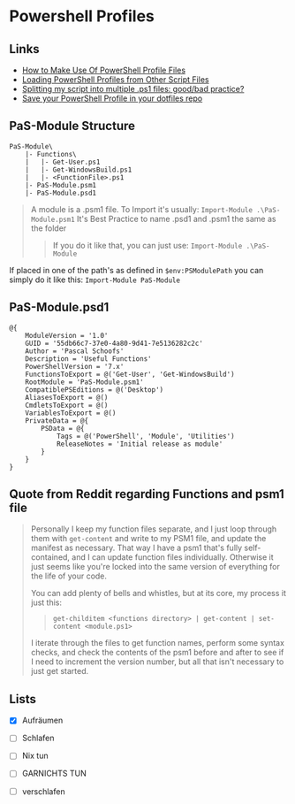 # Powershell Profiles
## Links

* [How to Make Use Of PowerShell Profile Files](https://devblogs.microsoft.com/powershell-community/how-to-make-use-of-powershell-profile-files/)
* [Loading PowerShell Profiles from Other Script Files](https://www.donnfelker.com/loading-powershell-profiles-from-other-script-files/)
* [Splitting my script into multiple .ps1 files: good/bad practice?](https://www.reddit.com/r/PowerShell/comments/hya8o0/splitting_my_script_into_multiple_ps1_files/)
* [Save your PowerShell Profile in your dotfiles repo](https://conradtheprogrammer.medium.com/save-your-powershell-profile-in-your-dotfiles-repo-8ec723532934)


## PaS-Module Structure

```
PaS-Module\
    |- Functions\
    |   |- Get-User.ps1
    |   |- Get-WindowsBuild.ps1
    |   |- <FunctionFile>.ps1
    |- PaS-Module.psm1
    |- PaS-Module.psd1
```


> A module is a .psm1 file. To Import it's usually: `Import-Module .\PaS-Module.psm1` 
> It's Best Practice to name .psd1 and .psm1 the same as the folder
> > If you do it like that, you can just use: `Import-Module .\PaS-Module`


If placed in one of the path's as defined in `$env:PSModulePath` 
you can simply do it like this: `Import-Module PaS-Module`


## PaS-Module.psd1

```
@{
    ModuleVersion = '1.0'
    GUID = '55db66c7-37e0-4a80-9d41-7e5136282c2c'
    Author = 'Pascal Schoofs'
    Description = 'Useful Functions'
    PowerShellVersion = '7.x'
    FunctionsToExport = @('Get-User', 'Get-WindowsBuild')
    RootModule = 'PaS-Module.psm1'
    CompatiblePSEditions = @('Desktop')
    AliasesToExport = @()
    CmdletsToExport = @()
    VariablesToExport = @()
    PrivateData = @{
        PSData = @{
            Tags = @('PowerShell', 'Module', 'Utilities')
            ReleaseNotes = 'Initial release as module'
        }
    }
}
```

## Quote from Reddit regarding Functions and psm1 file

> Personally I keep my function files separate, and I just loop through them with `get-content` and write to my PSM1 file, and update the manifest as necessary. That way I have a psm1 that's fully self-contained, and I can update function files individually. Otherwise it just seems like you're locked into the same version of everything for the life of your code.
> 
> You can add plenty of bells and whistles, but at its core, my process it just this:
> 
> > `get-childitem <functions directory> | get-content | set-content <module.ps1>`
> 
> I iterate through the files to get function names, perform some syntax checks, and check the contents of the psm1 before and after to see if I need to increment the version number, but all that isn't necessary to just get started.



## Lists

- [x] Aufräumen
- [ ] Schlafen
- [ ] Nix tun
- [ ] GARNICHTS TUN
- [ ] verschlafen

